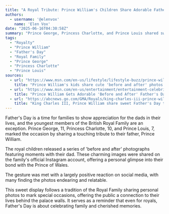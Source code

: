 ```yaml
---
title: "A Royal Tribute: Prince William's Children Share Adorable Father's Day Photos"
authors:
  - username: '@elenvox'
    name: 'Elen Vox'
date: "2025-06-16T04:30:58Z"
summary: "Prince George, Princess Charlotte, and Prince Louis shared sweet 'before and after' photos to celebrate their father, Prince William, on Father's Day."
tags:
  - "Royalty"
  - "Prince William"
  - "Father's Day"
  - "Royal Family"
  - "Prince George"
  - "Princess Charlotte"
  - "Prince Louis"
sources:
  - url: "https://www.msn.com/en-us/lifestyle/lifestyle-buzz/prince-williams-kids-share-cute-before-and-after-photos-for-fathers-day/ar-AA1GKTHP"
    title: "Prince William's kids share cute 'before and after' photos for Father's Day"
  - url: "https://www.msn.com/en-us/entertainment/entertainment-celebrity/prince-william-s-children-share-sweet-father-s-day-tribute-after-family-appearance-at-trooping-the-colour/ar-AA1GJXDj"
    title: "Prince William Gets Adorable 'Before and After' Father's Day Tribute from George, Charlotte and Louis"
  - url: "https://abcnews.go.com/GMA/Royals/king-charles-iii-prince-william-share-sweet-fathers/story?id=122873991"
    title: "King Charles III, Prince William share sweet Father's Day tributes: See the photos"
---
```


Father's Day is a time for families to show appreciation for the dads in their lives, and the youngest members of the British Royal Family are an exception. Prince George, 11, Princess Charlotte, 10, and Prince Louis, 7, marked the occasion by sharing a touching tribute to their father, Prince William.

The royal children released a series of 'before and after' photographs featuring moments with their dad. These charming images were shared on the family's official Instagram account, offering a personal glimpse into their bond with the Prince of Wales.

The gesture was met with a largely positive reaction on social media, with many finding the photos endearing and relatable.

This sweet display follows a tradition of the Royal Family sharing personal photos to mark special occasions, offering the public a connection to their lives behind the palace walls. It serves as a reminder that even for royals, Father's Day is about celebrating family and cherished memories.
